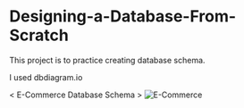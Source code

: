 # Designing-a-Database-From-Scratch
This project is to practice creating database schema.

I used dbdiagram.io

< E-Commerce Database Schema >
![E-Commerce](https://user-images.githubusercontent.com/60119498/147878823-0cad81ca-1fb9-46bc-bd6e-276cb32de74b.png)
